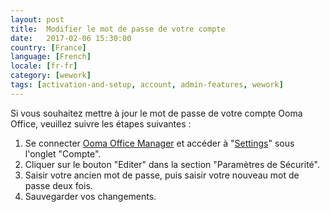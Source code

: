```yaml
---
layout: post
title:  Modifier le mot de passe de votre compte
date:   2017-02-06 15:30:00
country: [France]
language: [French]
locale: [fr-fr]
category: [wework]
tags: [activation-and-setup, account, admin-features, wework]
---
```


Si vous souhaitez mettre à jour le mot de passe de votre compte Ooma Office, veuillez suivre les étapes suivantes :

1. Se connecter [Ooma Office Manager]({{site.office_link.fr}}) et accéder à "[Settings]({{site.office_link.fr}}/#settings)" sous l'onglet "Compte".
2. Cliquer sur le bouton "Editer" dans la section "Paramètres de Sécurité".
3. Saisir votre ancien mot de passe, puis saisir votre nouveau mot de passe deux fois.
4. Sauvegarder vos changements.